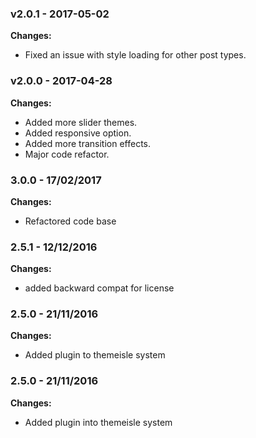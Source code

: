 ### v2.0.1 - 2017-05-02

**Changes:**

- Fixed an issue with style loading for other post types.

### v2.0.0 - 2017-04-28  

**Changes:** 
 
- Added more slider themes.
- Added responsive option.
- Added more transition effects.
- Major code refactor.
 
### 3.0.0 - 17/02/2017

**Changes:**

- Refactored code base

### 2.5.1 - 12/12/2016

**Changes:** 

- added backward compat for license


### 2.5.0 - 21/11/2016

**Changes:** 

- Added plugin to themeisle system


### 2.5.0 - 21/11/2016

**Changes:** 

- Added plugin into themeisle system
